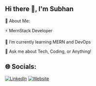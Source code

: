 ## Hi there 👋, I'm Subhan

 🚀 About Me:
 
⚡ MernStack Developer

🌱 I’m currently learning MERN and DevOps

💬 Ask me about Tech, Coding, or Anything!


## 🌐 Socials:
[![LinkedIn](https://img.shields.io/badge/LinkedIn-%230077B5.svg?style=for-the-badge&logo=linkedin&logoColor=white)](https://www.linkedin.com/in/subhan-nadeem-dev)
[![Website](https://img.shields.io/badge/Website-%2312100E.svg?style=for-the-badge&logo=web&logoColor=white)](https://subhan-nadeem-dev.vercel.app)
